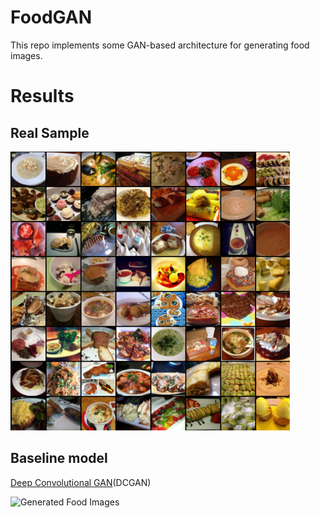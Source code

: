 # FoodGAN
This repo implements some GAN-based architecture for generating food images.

# Results

## Real Sample
![Real Food Images](images/real_sample.png)

## Baseline model
[Deep Convolutional GAN](https://arxiv.org/abs/1511.06434)(DCGAN)

![Generated Food Images](images/fake_sampel_100epoch)

